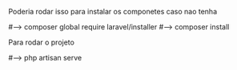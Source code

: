 Poderia rodar isso para instalar os componetes caso nao tenha

#--> composer global require laravel/installer 
#--> composer install


Para rodar o projeto

#--> php artisan serve
